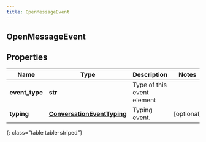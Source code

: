 ```yaml
---
title: OpenMessageEvent
---
```

## OpenMessageEvent

## Properties

|Name | Type | Description | Notes|
|------------ | ------------- | ------------- | -------------|
| **event_type** | **str** | Type of this event element | |
| **typing** | [**ConversationEventTyping**](ConversationEventTyping.html) | Typing event. | [optional] |
{: class="table table-striped"}


